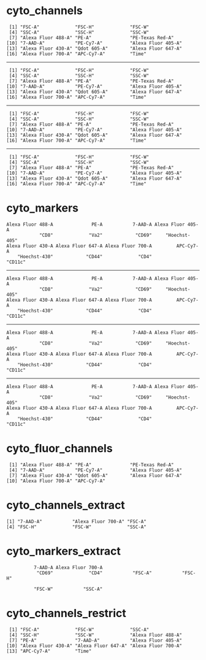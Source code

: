 # cyto_channels

     [1] "FSC-A"             "FSC-H"             "FSC-W"            
     [4] "SSC-A"             "SSC-H"             "SSC-W"            
     [7] "Alexa Fluor 488-A" "PE-A"              "PE-Texas Red-A"   
    [10] "7-AAD-A"           "PE-Cy7-A"          "Alexa Fluor 405-A"
    [13] "Alexa Fluor 430-A" "Qdot 605-A"        "Alexa Fluor 647-A"
    [16] "Alexa Fluor 700-A" "APC-Cy7-A"         "Time"             

---

     [1] "FSC-A"             "FSC-H"             "FSC-W"            
     [4] "SSC-A"             "SSC-H"             "SSC-W"            
     [7] "Alexa Fluor 488-A" "PE-A"              "PE-Texas Red-A"   
    [10] "7-AAD-A"           "PE-Cy7-A"          "Alexa Fluor 405-A"
    [13] "Alexa Fluor 430-A" "Qdot 605-A"        "Alexa Fluor 647-A"
    [16] "Alexa Fluor 700-A" "APC-Cy7-A"         "Time"             

---

     [1] "FSC-A"             "FSC-H"             "FSC-W"            
     [4] "SSC-A"             "SSC-H"             "SSC-W"            
     [7] "Alexa Fluor 488-A" "PE-A"              "PE-Texas Red-A"   
    [10] "7-AAD-A"           "PE-Cy7-A"          "Alexa Fluor 405-A"
    [13] "Alexa Fluor 430-A" "Qdot 605-A"        "Alexa Fluor 647-A"
    [16] "Alexa Fluor 700-A" "APC-Cy7-A"         "Time"             

---

     [1] "FSC-A"             "FSC-H"             "FSC-W"            
     [4] "SSC-A"             "SSC-H"             "SSC-W"            
     [7] "Alexa Fluor 488-A" "PE-A"              "PE-Texas Red-A"   
    [10] "7-AAD-A"           "PE-Cy7-A"          "Alexa Fluor 405-A"
    [13] "Alexa Fluor 430-A" "Qdot 605-A"        "Alexa Fluor 647-A"
    [16] "Alexa Fluor 700-A" "APC-Cy7-A"         "Time"             

# cyto_markers

    Alexa Fluor 488-A              PE-A           7-AAD-A Alexa Fluor 405-A 
                "CD8"             "Va2"            "CD69"     "Hoechst-405" 
    Alexa Fluor 430-A Alexa Fluor 647-A Alexa Fluor 700-A         APC-Cy7-A 
        "Hoechst-430"            "CD44"             "CD4"           "CD11c" 

---

    Alexa Fluor 488-A              PE-A           7-AAD-A Alexa Fluor 405-A 
                "CD8"             "Va2"            "CD69"     "Hoechst-405" 
    Alexa Fluor 430-A Alexa Fluor 647-A Alexa Fluor 700-A         APC-Cy7-A 
        "Hoechst-430"            "CD44"             "CD4"           "CD11c" 

---

    Alexa Fluor 488-A              PE-A           7-AAD-A Alexa Fluor 405-A 
                "CD8"             "Va2"            "CD69"     "Hoechst-405" 
    Alexa Fluor 430-A Alexa Fluor 647-A Alexa Fluor 700-A         APC-Cy7-A 
        "Hoechst-430"            "CD44"             "CD4"           "CD11c" 

---

    Alexa Fluor 488-A              PE-A           7-AAD-A Alexa Fluor 405-A 
                "CD8"             "Va2"            "CD69"     "Hoechst-405" 
    Alexa Fluor 430-A Alexa Fluor 647-A Alexa Fluor 700-A         APC-Cy7-A 
        "Hoechst-430"            "CD44"             "CD4"           "CD11c" 

# cyto_fluor_channels

     [1] "Alexa Fluor 488-A" "PE-A"              "PE-Texas Red-A"   
     [4] "7-AAD-A"           "PE-Cy7-A"          "Alexa Fluor 405-A"
     [7] "Alexa Fluor 430-A" "Qdot 605-A"        "Alexa Fluor 647-A"
    [10] "Alexa Fluor 700-A" "APC-Cy7-A"        

# cyto_channels_extract

    [1] "7-AAD-A"           "Alexa Fluor 700-A" "FSC-A"            
    [4] "FSC-H"             "FSC-W"             "SSC-A"            

# cyto_markers_extract

              7-AAD-A Alexa Fluor 700-A                                     
               "CD69"             "CD4"           "FSC-A"           "FSC-H" 
                                        
              "FSC-W"           "SSC-A" 

# cyto_channels_restrict

     [1] "FSC-A"             "FSC-W"             "SSC-A"            
     [4] "SSC-H"             "SSC-W"             "Alexa Fluor 488-A"
     [7] "PE-A"              "7-AAD-A"           "Alexa Fluor 405-A"
    [10] "Alexa Fluor 430-A" "Alexa Fluor 647-A" "Alexa Fluor 700-A"
    [13] "APC-Cy7-A"         "Time"             

